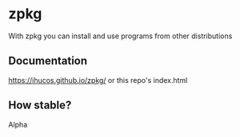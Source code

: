 
# zpkg
With zpkg you can install and use programs from other distributions

## Documentation

https://ihucos.github.io/zpkg/ or this repo's index.html

## How stable?
Alpha

